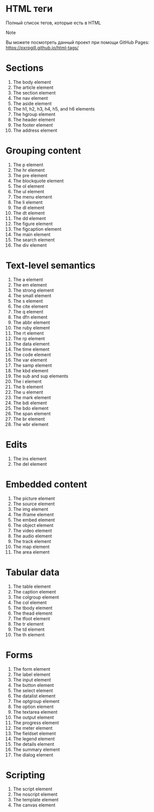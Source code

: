 # HTML теги

Полный список тегов, которые есть в HTML
>[!NOTE]
>Вы можете посмотреть данный проект при помощи GitHub Pages:
>https://pxrpgill.github.io/html-tags/

# Sections
1. The body element
2. The article element
3. The section element
4. The nav element
5. The aside element
6. The h1, h2, h3, h4, h5, and h6 elements
7. The hgroup element
8. The header element
9. The footer element
10. The address element

# Grouping content
1. The p element
2. The hr element
3. The pre element
4. The blockquote element
5. The ol element
6. The ul element
7. The menu element
8. The li element
9. The dl element
10. The dt element
11. The dd element
12. The figure element
13. The figcaption element
14. The main element
15. The search element
16. The div element

# Text-level semantics
1. The a element
2. The em element
3. The strong element
4. The small element
5. The s element
6. The cite element
7. The q element
8. The dfn element
9. The abbr element
10. The ruby element
11. The rt element
12. The rp element
13. The data element
14. The time element
15. The code element
16. The var element
17. The samp element
18. The kbd element
19. The sub and sup elements
20. The i element
21. The b element
22. The u element
23. The mark element
24. The bdi element
25. The bdo element
26. The span element
27. The br element
28. The wbr element

#  Edits
1. The ins element
2. The del element

# Embedded content
1. The picture element
2. The source element
3. The img element
4. The iframe element
5. The embed element
6. The object element
7. The video element
8. The audio element
9. The track element
10. The map element
11. The area element

# Tabular data
1. The table element
2. The caption element
3. The colgroup element
4. The col element
5. The tbody element
6. The thead element
7. The tfoot element
8. The tr element
9. The td element
10. The th element

# Forms
1. The form element
2. The label element
3. The input element
4. The button element
5. The select element
6. The datalist element
7. The optgroup element
8. The option element
9. The textarea element
10. The output element
11. The progress element
12. The meter element
13. The fieldset element
14. The legend element
15. The details element
16. The summary element
17. The dialog element

# Scripting
1. The script element
2. The noscript element
3. The template element
4. The canvas element
